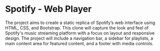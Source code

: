 # Spotify - Web Player
The project aims to create a static replica of Spotify’s web interface using HTML, CSS, and 
Bootstrap. This clone will capture the look and feel of Spotify's music streaming platform 
with a focus on layout and responsive design. The project will include a navigation bar, a 
sidebar for playlists, a main content area for featured content, and a footer with media 
controls.
